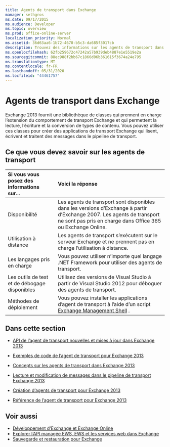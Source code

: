 ```yaml
---
title: Agents de transport dans Exchange
manager: sethgros
ms.date: 09/17/2015
ms.audience: Developer
ms.topic: overview
ms.prod: office-online-server
localization_priority: Normal
ms.assetid: 36d63aa6-1b72-4670-b5c3-da685f3017cb
description: Trouvez des informations sur les agents de transport dans Exchange 2013.
ms.openlocfilehash: 62fb259672c47242a57b939deb4887e1e5519e2a
ms.sourcegitcommit: 88ec988f2bb67c1866d06b361615f3674a24e795
ms.translationtype: MT
ms.contentlocale: fr-FR
ms.lasthandoff: 05/31/2020
ms.locfileid: "44461757"
---
```

# <a name="transport-agents-in-exchange"></a>Agents de transport dans Exchange
  
Exchange 2013 fournit une bibliothèque de classes qui prennent en charge l’extension du comportement de transport Exchange et qui permettent la lecture, l’écriture et la conversion de types de contenu. Vous pouvez utiliser ces classes pour créer des applications de transport Exchange qui lisent, écrivent et traitent des messages dans le pipeline de transport.
  
## <a name="what-you-need-to-know-about-transport-agents"></a>Ce que vous devez savoir sur les agents de transport

|Si vous vous posez des informations sur...|Voici la réponse|
|:-----|:-----|
|Disponibilité  <br/> |Les agents de transport sont disponibles dans les versions d’Exchange à partir d’Exchange 2007. Les agents de transport ne sont pas pris en charge dans Office 365 ou Exchange Online.  <br/> |
|Utilisation à distance  <br/> |Les agents de transport s’exécutent sur le serveur Exchange et ne prennent pas en charge l’utilisation à distance.  <br/> |
|Les langages pris en charge  <br/> |Vous pouvez utiliser n’importe quel langage .NET Framework pour utiliser des agents de transport.  <br/> |
|Les outils de test et de débogage disponibles  <br/> |Utilisez des versions de Visual Studio à partir de Visual Studio 2012 pour déboguer des agents de transport.  <br/> |
|Méthodes de déploiement  <br/> |Vous pouvez installer les applications d’agent de transport à l’aide d’un script [Exchange Management Shell](../management/exchange-management-shell.md) .  <br/> |
   
## <a name="in-this-section"></a>Dans cette section

- [API de l’agent de transport nouvelles et mises à jour dans Exchange 2013](new-and-updated-transport-agent-apis-in-exchange-2013.md)
    
- [Exemples de code de l’agent de transport pour Exchange 2013](transport-agent-code-samples-for-exchange-2013.md)
    
- [Concepts sur les agents de transport dans Exchange 2013](transport-agent-concepts-in-exchange-2013.md)
    
- [Lecture et modification de messages dans le pipeline de transport Exchange 2013](reading-and-modifying-messages-in-the-exchange-2013-transport-pipeline.md)
    
- [Création d’agents de transport pour Exchange 2013](creating-transport-agents-for-exchange-2013.md)
    
- [Référence de l’agent de transport pour Exchange 2013](transport-agent-reference-for-exchange-2013.md)
    
## <a name="see-also"></a>Voir aussi

- [Développement d’Exchange et Exchange Online](../exchange-server-development.md)    
- [Explorer l’API managée EWS, EWS et les services web dans Exchange](../exchange-web-services/explore-the-ews-managed-api-ews-and-web-services-in-exchange.md)   
- [Sauvegarde et restauration pour Exchange](../backup-restore/backup-and-restore-for-exchange-2013.md) 
    

